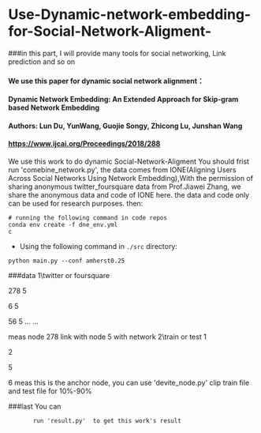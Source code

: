 # Use-Dynamic-network-embedding-for-Social-Network-Aligment-
###in this part, I will provide many tools for social networking, Link prediction and so on
#### We use this paper for dynamic social network alignment：
#### Dynamic Network Embedding: An Extended Approach for Skip-gram based Network Embedding
#### Authors: Lun Du, YunWang, Guojie Songy, Zhicong Lu, Junshan Wang
#### https://www.ijcai.org/Proceedings/2018/288
We use this work to do dynamic Social-Network-Aligment
You should frist 
                              run  'comebine_network.py',
      the data comes from IONE(Aligning Users Across Social Networks Using Network Embedding),With the permission of sharing anonymous twitter_foursquare data from Prof.Jiawei Zhang, we share the anonymous data and code of IONE here. the data and code only can be used for research purposes.
then:
```shell
# running the following command in code repos
conda env create -f dne_env.yml
c
```
- Using the following command in `./src` directory:
```shell
python main.py --conf amherst0.25
```

###data
1\twitter or foursquare

278  5

6    5

56  5
... ...

meas node 278 link with node 5 with network
2\train or test
1

2

5

6
meas this is the anchor node, you can use 'devite_node.py' clip train file and test file for 10%-90%

###last
  You can
  
           run 'result.py'  to get this work's result
